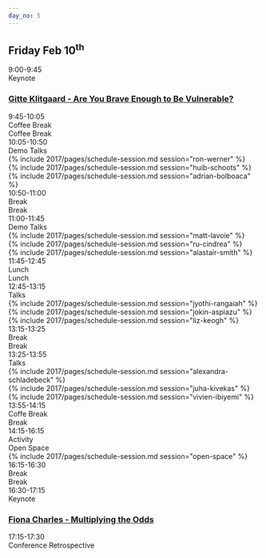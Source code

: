 ```yaml
---
day_no: 5
---
```

<article class="schedule">
   <hgroup class="row">
      <h2 class="col-md-10 col-md-offset-2">Friday <span>Feb 10<sup>th</sup></span></h2>
   </hgroup>
   <section class="timetable">
      <div class="row keynote">
         <div class="col-xs-2 col-sm-1 start-time"><time class="start">9:00-9:45</time>
         <br /> Keynote
        </div>
        <div class="col-md-10 keynote">
          <h3>
            <a href="/2017/topics/#gitte-klitgaard">
              <span class="hidden-xs hidden-sm"> Gitte Klitgaard - Are You Brave Enough to Be Vulnerable?</span>  
            </a>
          </h3>
        </div>
        </div>
      <div class="row break">
         <div class="col-xs-2 col-sm-1 start-time"><time class="start">9:45-10:05</time></div>
         <div class="visible-xs-block col-xs-8 visible-sm-block col-sm-10 description">Coffee Break</div>
         <div class="hidden-xs hidden-sm col-md-10 description">Coffee Break</div>
      </div>
      <div class="row talk">
         <div class="col-xs-2 col-sm-1 start-time"><time class="start">10:05-10:50</time><br /> Demo Talks</div>
         <div class="col-sm-4 col-md-3 col-xs-12 session">
         {% include 2017/pages/schedule-session.md  session="ron-werner" %}
         </div>
         <div class="col-sm-4 col-md-3 col-xs-12 session middle">
          {% include 2017/pages/schedule-session.md  session="huib-schoots" %}
         </div>
         <div class="col-sm-4 col-md-3 col-xs-12 session">
         {% include 2017/pages/schedule-session.md  session="adrian-bolboaca" %}
         </div>
      </div>
      <div class="row break">
         <div class="col-xs-2 col-sm-1 start-time"><time class="start">10:50-11:00</time></div>
         <div class="visible-xs-block col-xs-8 visible-sm-block col-sm-10 description">Break</div>
         <div class="hidden-xs hidden-sm col-md-10 description">Break</div>
      </div>
      <div class="row talks">
         <div class="col-xs-2 col-sm-1 start-time"><time class="start">11:00-11:45</time><br /> Demo Talks</div>
         <div class="col-sm-4 col-md-3 col-xs-12 session">
         {% include 2017/pages/schedule-session.md  session="matt-lavoie" %}
         </div>
         <div class="col-sm-4 col-md-3 col-xs-12 session middle">
          {% include 2017/pages/schedule-session.md  session="ru-cindrea" %}
         </div>
         <div class="col-sm-4 col-md-3 col-xs-12 session">
          {% include 2017/pages/schedule-session.md  session="alastair-smith" %}
         </div>
      </div>
      <div class="row break">
         <div class="col-xs-2 col-sm-1 start-time"><time class="start">11:45-12:45</time></div>
         <div class="visible-xs-block col-xs-8 visible-sm-block col-sm-10 description">Lunch</div>
         <div class="hidden-xs hidden-sm col-md-10 description">Lunch</div>
      </div>
      <div class="row talk">
         <div class="col-xs-2 col-sm-1 start-time"><time class="start">12:45-13:15</time><br />  Talks</div>
         <div class="col-sm-4 col-md-3 col-xs-12 session">
         {% include 2017/pages/schedule-session.md  session="jyothi-rangaiah" %}
         </div>
         <div class="col-sm-4 col-md-3 col-xs-12 session middle">
          {% include 2017/pages/schedule-session.md  session="jokin-aspiazu" %}
         </div>
         <div class="col-sm-4 col-md-3 col-xs-12 session">
          {% include 2017/pages/schedule-session.md  session="liz-keogh" %}
         </div>
      </div>
      <div class="row break">
         <div class="col-xs-2 col-sm-1 start-time"><time class="start">13:15-13:25</time></div>
         <div class="visible-xs-block col-xs-8 visible-sm-block col-sm-10 description"> Break</div>
         <div class="hidden-xs hidden-sm col-md-10 description"> Break</div>
      </div>
      <div class="row talk">
         <div class="col-xs-2 col-sm-1 start-time"><time class="start">13:25-13:55</time><br /> Talks</div>
         <div class="col-sm-4 col-md-3 col-xs-12 session">
          {% include 2017/pages/schedule-session.md  session="alexandra-schladebeck" %}
        </div>
         <div class="col-sm-4 col-md-3 col-xs-12 session middle">
          {% include 2017/pages/schedule-session.md  session="juha-kivekas" %}
         </div>
         <div class="col-sm-4 col-md-3 col-xs-12 session">
          {% include 2017/pages/schedule-session.md  session="vivien-ibiyemi" %}
         </div>
      </div>
      <div class="row break">
         <div class="col-xs-2 col-sm-1 start-time"><time class="start">13:55-14:15</time></div>
         <div class="visible-xs-block col-xs-8 visible-sm-block col-sm-10 description">Coffe Break</div>
         <div class="hidden-xs hidden-sm col-md-10 description">Break</div>
      </div>
      <div class="row keynote">
         <div class="col-xs-2 col-sm-1 start-time"><time class="start">14:15-16:15</time><br /> Activity </div>
         <div class="visible-xs-block col-xs-8 visible-sm-block col-sm-10 description">Open Space</div>
         <div class="col-md-10 keynote">
         {% include 2017/pages/schedule-session.md  session="open-space" %}
         </div>
      </div>
      <div class="row break">
         <div class="col-xs-2 col-sm-1 start-time"><time class="start">16:15-16:30</time></div>
         <div class="visible-xs-block col-xs-8 visible-sm-block col-sm-10 description">Break</div>
         <div class="hidden-xs hidden-sm col-md-10 description">Break</div>
      </div>
      <div class="row keynote">
         <div class="col-xs-2 col-sm-1 start-time"><time class="start">16:30-17:15</time>
         <br /> Keynote
        </div>
        <div class="col-md-10 keynote">
          <h3>
            <a href="/2017/topics/#fiona-charles">
              <span class="hidden-xs hidden-sm"> Fiona Charles - Multiplying the Odds</span>  
            </a>
          </h3>
        </div>
        </div>
      <div class="row meta">
         <div class="col-xs-2 col-sm-1 start-time"><time class="start">17:15-17:30</time></div>
         <div class="col-xs-10 description">Conference Retrospective</div>
      </div>
   </section>
</article>
